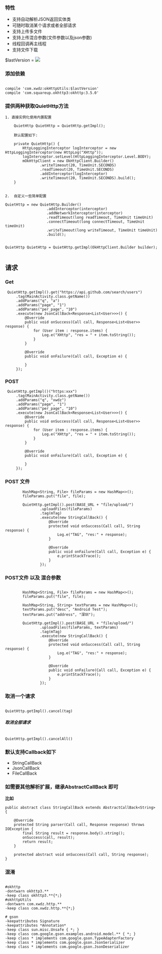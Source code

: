


### 特性

- 支持自动解析JSON返回实体类
- 可随时取消某个请求或者全部请求
- 支持上传多文件
- 支持上传混合参数(文件参数以及json参数)
- 线程回调再主线程
- 支持文件下载


$lastVersion = [![](https://jitpack.io/v/xwdz/OkHttpUtils.svg)](https://jitpack.io/#xwdz/OkHttpUtils)


### 添加依赖

```

compile 'com.xwdz:okHttpUtils:$lastVersion'
compile 'com.squareup.okhttp3:okhttp:3.5.0'

```


### 提供两种获取QuietHttp方法

```
1. 直接实例化使用内置配置

    QuietHttp QuietHttp = QuietHttp.getImpl();

    默认配置如下:
    
    private QuietHttp() {
        HttpLoggingInterceptor logInterceptor = new HttpLoggingInterceptor(new HttpLog("XHttp"));
        logInterceptor.setLevel(HttpLoggingInterceptor.Level.BODY);
        mOkHttpClient = new OkHttpClient.Builder()
                .writeTimeout(20, TimeUnit.SECONDS)
                .readTimeout(20, TimeUnit.SECONDS)
                .addInterceptor(logInterceptor)
                .writeTimeout(20, TimeUnit.SECONDS).build();
    }
    
    
2.  自定义一些简单配置

QuietHttp = new QuietHttp.Builder()
                   .addInterceptor(interceptor)
                   .addNetworkInterceptor(interceptor)
                   .readTimeout(long readTimeout, TimeUnit timeUnit)
                   .connectTimeout(long connectTimeout, TimeUnit timeUnit)
                   .writeTimeout(long writeTimeout, TimeUnit timeUnit)
                   .build();
                   

QuietHttp QuietHttp = QuietHttp.getImpl(OkHttpClient.Builder builder);
                   
```





## 请求

### Get
       
	 QuietHttp.getImpl().get("https://api.github.com/search/users")
         .tag(MainActivity.class.getName())
         .addParams("q", "a")
         .addParams("page", "1")
         .addParams("per_page", "10")
         .execute(new JsonCallBack<Response<List<User>>>() {
             @Override
             public void onSuccess(Call call, Response<List<User>> response) {
                 for (User item : response.items) {
                     Log.e("XHttp", "res = " + item.toString());
                 }
             }

             @Override
             public void onFailure(Call call, Exception e) {

             }
         });


### POST
	
	 QuietHttp.getImpl()("https:xxx")
         .tag(MainActivity.class.getName())
         .addParams("q", "xwdz")
         .addParams("page", "1")
         .addParams("per_page", "10")
         .execute(new JsonCallBack<Response<List<User>>>() {
             @Override
             public void onSuccess(Call call, Response<List<User>> response) {
                 for (User item : response.items) {
                     Log.e("XHttp", "res = " + item.toString());
                 }
             }

             @Override
             public void onFailure(Call call, Exception e) {

             }
         });
                         
### POST 文件

```
        HashMap<String, File> fileParams = new HashMap<>();
        fileParams.put("file", file);
    
        QuietHttp.getImpl().post(BASE_URL + "file/upload/")
                .uploadFiles(fileParams)
                .tag(mTag)
                .execute(new StringCallBack() {
                    @Override
                    protected void onSuccess(Call call, String response) {
                        Log.e("TAG", "res:" + response);
                    }
    
                    @Override
                    public void onFailure(Call call, Exception e) {
                        e.printStackTrace();
                    }
                });

```
    
                
### POST文件 以及 混合参数

```

        HashMap<String, File> fileParams = new HashMap<>();
        fileParams.put("file", file);
    
        HashMap<String, String> textParams = new HashMap<>();
        textParams.put("desc", "Android Test");
        textParams.put("address", "深圳");
    
        QuietHttp.getImpl().post(BASE_URL + "file/upload/")
                .uploadFiles(fileParams, textParams)
                .tag(mTag)
                .execute(new StringCallBack() {
                    @Override
                    protected void onSuccess(Call call, String response) {
                        Log.e("TAG", "res:" + response);
                    }
    
                    @Override
                    public void onFailure(Call call, Exception e) {
                        e.printStackTrace();
                    }
                });

```

### 取消一个请求

```

QuietHttp.getImpl().cancel(tag)

```


##### 取消全部请求

```

QuietHttp.getImpl().cancelAll()

```


### 默认支持Callback如下

- StringCallBack
- JsonCallBack
- FileCallBack

### 如需要其他解析扩展，继承AbstractCallBack 即可

**比如**


	public abstract class StringCallBack extends AbstractCallBack<String> {
	
	    @Override
	    protected String parser(Call call, Response response) throws IOException {
	        final String result = response.body().string();
	        onSuccess(call, result);
	        return result;
	    }
	
	    protected abstract void onSuccess(Call call, String response);
	}


### 混淆

```

#okhttp
-dontwarn okhttp3.**
-keep class okhttp3.**{*;}
#okhttpUtils
-dontwarn com.xwdz.http.**
-keep class com.xwdz.http.**{*;}

# gson
-keepattributes Signature
-keepattributes *Annotation*
-keep class sun.misc.Unsafe { *; }
-keep class com.google.gson.examples.android.model.** { *; }
-keep class * implements com.google.gson.TypeAdapterFactory
-keep class * implements com.google.gson.JsonSerializer
-keep class * implements com.google.gson.JsonDeserializer

```









